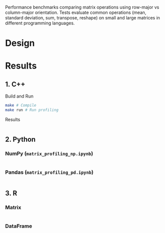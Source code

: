Performance benchmarks comparing matrix operations using row-major vs column-major orientation. Tests evaluate common operations (mean, standard deviation, sum, transpose, reshape) on small and large matrices in different programming languages.

# Design



# Results
## 1. C++

Build and Run
```bash
make # Compile
make run # Run profiling
```

Results
```bash

```




## 2. Python
### NumPy (`matrix_profiling_np.ipynb`)
```bash

```


### Pandas (`matrix_profiling_pd.ipynb`)
```bash

```




## 3. R
### Matrix
```bash

```


### DataFrame
```bash

```
